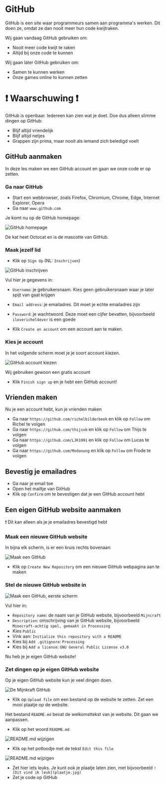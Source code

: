 # GitHub

GitHub is een site waar programmeurs samen aan programma's werken.
Dit doen ze, omdat ze dan nooit meer hun code kwijtraken.

Wij gaan vandaag GitHub gebruiken om:

 * Nooit meer code kwijt te raken
 * Altijd bij onze code te kunnen

Wij gaan later GitHub gebruiken om:

 * Samen te kunnen werken
 * Onze games online to kunnen zetten

# :exclamation: Waarschuwing :exclamation:

GitHub is openbaar. Iedereen kan zien wat je doet. Doe dus alleen slimme dingen op GitHub:

 * Blijf altijd vriendelijk
 * Blijf altijd netjes
 * Grappen zijn prima, maar nooit als iemand zich beledigd voelt

## GitHub aanmaken

In deze les maken we een GitHub account en gaan we onze code er op zetten.

### Ga naar GitHub

 * Start een webbrowser, zoals Firefox, Chromium, Chrome, Edge, Internet Explorer, Opera
 * Ga naar `www.github.com`

Je komt nu op de GitHub homepage:

![GitHub homepage](GitHubHomepage.png)

De kat heet Octocat en is de mascotte van GitHub.

### Maak jezelf lid

 * Klik op `Sign Up` (NL: `Inschrijven`)

![GitHub inschrijven](GitHubSignUp.png)

Vul hier je gegevens in:

 * `Username`: je gebruikersnaam. Kies geen gebruikersnaam waar je later spijt van gaat krijgen
 * `Email address`: je emailadres. Dit moet je echte emailadres zijn
 * `Password`: je wachtwoord. Deze moet een cijfer bevatten, bijvoorbeeld `iloverichel4ever` is een goede

 * Klik `Create an account` om een account aan te maken.

### Kies je account

In het volgende scherm moet je je soort account kiezen.

![GitHub account kiezen](GitHubSignUpChooseAccount.png)

Wij gebruiken gewoon een gratis account

 * Klik `Finish sign up` en je hebt een GitHub account!

## Vrienden maken

Nu je een account hebt, kun je vrienden maken

 * Ga naar `https://github.com/richelbilderbeek` en klik op `Follow` om Richel te volgen
 * Ga naar `https://github.com/thijsvb` en klik op `Follow` om Thijs te volgen
 * Ga naar `https://github.com/LJK1991` en klik op `Follow` om Lucas te volgen
 * Ga naar `https://github.com/Modanung` en klik op `Follow` om Frode te volgen

## Bevestig je emailadres

 * Ga naar je email toe
 * Open het mailtje van GitHub
 * Klik op `Confirm` om te bevestigen dat je een GitHub account hebt

## Een eigen GitHub website aanmaken

:exclamation: Dit kan alleen als je je emailadres bevestigd hebt

### Maak een nieuwe GitHub website

In bijna elk scherm, is er een kruis rechts bovenaan:

![Maak een GitHub](GitHubCreateNewRepository.png)

 * Klik op `Create New Repository` om een nieuwe GitHub webpagina aan te maken

### Stel de nieuwe GitHub website in

![Maak een GitHub, eerste scherm](GitHubCreateNewRepository1.png)

Vul hier in:

 * `Repository name`: de naam van je GitHub website, bijvoorbeeld `Mijncraft`
 * `Description`: omschrijving van je GitHub website, bijvoorbeeld `Minecraft-achtig spel, gemaakt in Processing`
 * Kies `Public`
 * Vink aan: `Initialize this repository with a README`
 * Kies bij `Add .gitignore`: `Processing`
 * Kies bij `Add a license`: `GNU General Public License v3.0`

Nu heb je je eigen GitHub website!

### Zet dingen op je eigen GitHub website

Op je eigen GitHub website kun je veel dingen doen.

![De Mijnkraft GitHub](GitHubCreateNewRepository2.png)

 * Klik op `Upload file` om een bestand op de website te zetten. Zet een mooi plaatje op de website.

Het bestand `README.md` bevat de welkomsttekst van je website. Dit gaan we aanpassen.

 * Klik op het woord `README.md`

![README.md wijzigen](GitHubEditReadme1.png)

 * Klik op het potloodje met de tekst `Edit this file`

![README.md wijzigen](GitHubEditReadme2.png)

 * Zet hier iets leuks. Je kunt ook je plaatje laten zien, met bijvoorbeeld `![Dit vind ik leuk](plaatje.jpg)`
 * Zet je code op GitHub


